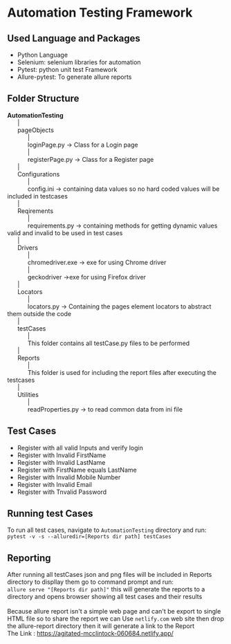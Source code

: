 # Automation Testing Framework

## Used Language and Packages
* Python Language
* Selenium: selenium libraries for automation
* Pytest: python unit test Framework
* Allure-pytest: To generate allure reports

## Folder Structure
**AutomationTesting** <br />
&nbsp;&nbsp;&nbsp;&nbsp;&nbsp;&nbsp;|<br />
&nbsp;&nbsp;&nbsp;&nbsp;&nbsp;&nbsp;pageObjects<br />
&nbsp;&nbsp;&nbsp;&nbsp;&nbsp;&nbsp;&nbsp;&nbsp;&nbsp;&nbsp;&nbsp;&nbsp;| <br />
&nbsp;&nbsp;&nbsp;&nbsp;&nbsp;&nbsp;&nbsp;&nbsp;&nbsp;&nbsp;&nbsp;&nbsp;loginPage.py -> Class for a Login page <br />
&nbsp;&nbsp;&nbsp;&nbsp;&nbsp;&nbsp;&nbsp;&nbsp;&nbsp;&nbsp;&nbsp;&nbsp;| <br />
&nbsp;&nbsp;&nbsp;&nbsp;&nbsp;&nbsp;&nbsp;&nbsp;&nbsp;&nbsp;&nbsp;&nbsp;registerPage.py -> Class for a Register page <br />
&nbsp;&nbsp;&nbsp;&nbsp;&nbsp;&nbsp;|<br />
&nbsp;&nbsp;&nbsp;&nbsp;&nbsp;&nbsp;Configurations <br />
&nbsp;&nbsp;&nbsp;&nbsp;&nbsp;&nbsp;&nbsp;&nbsp;&nbsp;&nbsp;&nbsp;&nbsp;| <br />
&nbsp;&nbsp;&nbsp;&nbsp;&nbsp;&nbsp;&nbsp;&nbsp;&nbsp;&nbsp;&nbsp;&nbsp;config.ini -> containing data values so no hard coded values will be included in testcases <br />
&nbsp;&nbsp;&nbsp;&nbsp;&nbsp;&nbsp;| <br />
&nbsp;&nbsp;&nbsp;&nbsp;&nbsp;&nbsp;Reqirements <br />
&nbsp;&nbsp;&nbsp;&nbsp;&nbsp;&nbsp;&nbsp;&nbsp;&nbsp;&nbsp;&nbsp;&nbsp;| <br />
&nbsp;&nbsp;&nbsp;&nbsp;&nbsp;&nbsp;&nbsp;&nbsp;&nbsp;&nbsp;&nbsp;&nbsp;requirements.py -> containing methods for getting dynamic values valid and invalid to be used in test cases <br />
&nbsp;&nbsp;&nbsp;&nbsp;&nbsp;&nbsp;|<br />
&nbsp;&nbsp;&nbsp;&nbsp;&nbsp;&nbsp;Drivers<br />
&nbsp;&nbsp;&nbsp;&nbsp;&nbsp;&nbsp;&nbsp;&nbsp;&nbsp;&nbsp;&nbsp;&nbsp;| <br />
&nbsp;&nbsp;&nbsp;&nbsp;&nbsp;&nbsp;&nbsp;&nbsp;&nbsp;&nbsp;&nbsp;&nbsp;chromedriver.exe -> exe for using Chrome driver  <br />
&nbsp;&nbsp;&nbsp;&nbsp;&nbsp;&nbsp;&nbsp;&nbsp;&nbsp;&nbsp;&nbsp;&nbsp;| <br />
&nbsp;&nbsp;&nbsp;&nbsp;&nbsp;&nbsp;&nbsp;&nbsp;&nbsp;&nbsp;&nbsp;&nbsp;geckodriver ->exe for using Firefox driver <br />
&nbsp;&nbsp;&nbsp;&nbsp;&nbsp;&nbsp;|<br />
&nbsp;&nbsp;&nbsp;&nbsp;&nbsp;&nbsp;Locators<br />
&nbsp;&nbsp;&nbsp;&nbsp;&nbsp;&nbsp;&nbsp;&nbsp;&nbsp;&nbsp;&nbsp;&nbsp;| <br />
&nbsp;&nbsp;&nbsp;&nbsp;&nbsp;&nbsp;&nbsp;&nbsp;&nbsp;&nbsp;&nbsp;&nbsp;locators.py -> Containing the pages element locators to abstract them outside the code<br/>
&nbsp;&nbsp;&nbsp;&nbsp;&nbsp;&nbsp;|<br />
&nbsp;&nbsp;&nbsp;&nbsp;&nbsp;&nbsp;testCases<br />
&nbsp;&nbsp;&nbsp;&nbsp;&nbsp;&nbsp;&nbsp;&nbsp;&nbsp;&nbsp;&nbsp;&nbsp;| <br />
&nbsp;&nbsp;&nbsp;&nbsp;&nbsp;&nbsp;&nbsp;&nbsp;&nbsp;&nbsp;&nbsp;&nbsp;This folder contains all testCase.py files to be performed<br />
&nbsp;&nbsp;&nbsp;&nbsp;&nbsp;&nbsp;| <br />
&nbsp;&nbsp;&nbsp;&nbsp;&nbsp;&nbsp;Reports <br />
&nbsp;&nbsp;&nbsp;&nbsp;&nbsp;&nbsp;&nbsp;&nbsp;&nbsp;&nbsp;&nbsp;&nbsp;| <br />
&nbsp;&nbsp;&nbsp;&nbsp;&nbsp;&nbsp;&nbsp;&nbsp;&nbsp;&nbsp;&nbsp;&nbsp;This folder is used for including the report files after executing the testcases <br />
&nbsp;&nbsp;&nbsp;&nbsp;&nbsp;&nbsp;| <br />
&nbsp;&nbsp;&nbsp;&nbsp;&nbsp;&nbsp;Utilities <br />
&nbsp;&nbsp;&nbsp;&nbsp;&nbsp;&nbsp;&nbsp;&nbsp;&nbsp;&nbsp;&nbsp;&nbsp;| <br />
&nbsp;&nbsp;&nbsp;&nbsp;&nbsp;&nbsp;&nbsp;&nbsp;&nbsp;&nbsp;&nbsp;&nbsp;readProperties.py -> to read common data from ini file <br />


## Test Cases
* Register with all valid Inputs and verify login
* Register with Invalid FirstName
* Register with Invalid LastName
* Register with FirstName equals LastName
* Register with Invalid Mobile Number
* Register with Invalid Email
* Register with Tnvalid Password

## Running test Cases
To run all test cases, navigate to `AutomationTesting` directory and run:<br />
`pytest -v -s --alluredir=[Reports dir path] testCases` <br />

## Reporting
After running all testCases json and png files will be included in Reports directory to displlay them go to command prompt and run:<br />
`allure serve "[Reports dir path]"` this will generate the reports to a directory and opens browser showing all test cases and their results<br />
<br />
Because allure report isn't a simple web page and can't be export to single HTML file so to share the report we can Use 
`netlify.com` web site then drop the allure-report directory then it will generate a link to the Report <br />
The Link : https://agitated-mcclintock-060684.netlify.app/



